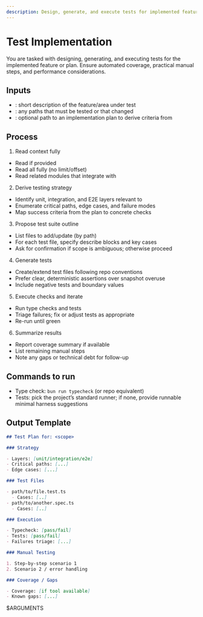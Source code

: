 ```yaml
---
description: Design, generate, and execute tests for implemented features
---
```


# Test Implementation

You are tasked with designing, generating, and executing tests for the implemented feature or plan. Ensure automated coverage, practical manual steps, and performance considerations.

## Inputs

- <scope>: short description of the feature/area under test
- <files>: any paths that must be tested or that changed
- <plan>: optional path to an implementation plan to derive criteria from

## Process

1. Read context fully

- Read <plan> if provided
- Read all <files> fully (no limit/offset)
- Read related modules that integrate with <files>

2. Derive testing strategy

- Identify unit, integration, and E2E layers relevant to <scope>
- Enumerate critical paths, edge cases, and failure modes
- Map success criteria from the plan to concrete checks

3. Propose test suite outline

- List files to add/update (by path)
- For each test file, specify describe blocks and key cases
- Ask for confirmation if scope is ambiguous; otherwise proceed

4. Generate tests

- Create/extend test files following repo conventions
- Prefer clear, deterministic assertions over snapshot overuse
- Include negative tests and boundary values

5. Execute checks and iterate

- Run type checks and tests
- Triage failures; fix or adjust tests as appropriate
- Re-run until green

6. Summarize results

- Report coverage summary if available
- List remaining manual steps
- Note any gaps or technical debt for follow-up

## Commands to run

- Type check: `bun run typecheck` (or repo equivalent)
- Tests: pick the project’s standard runner; if none, provide runnable minimal harness suggestions

## Output Template

```markdown
## Test Plan for: <scope>

### Strategy

- Layers: [unit/integration/e2e]
- Critical paths: [...]
- Edge cases: [...]

### Test Files

- path/to/file.test.ts
  - Cases: [..]
- path/to/another.spec.ts
  - Cases: [..]

### Execution

- Typecheck: [pass/fail]
- Tests: [pass/fail]
- Failures triage: [...]

### Manual Testing

1. Step-by-step scenario 1
2. Scenario 2 / error handling

### Coverage / Gaps

- Coverage: [if tool available]
- Known gaps: [...]
```

<scope>$ARGUMENTS</scope>
